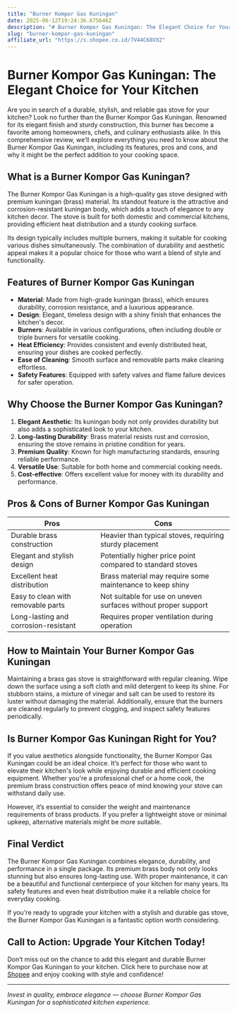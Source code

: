 ```yaml
---
title: "Burner Kompor Gas Kuningan"
date: 2025-06-12T19:24:36.675646Z
description: "# Burner Kompor Gas Kuningan: The Elegant Choice for Your Kitchen..."
slug: "burner-kompor-gas-kuningan"
affiliate_url: "https://s.shopee.co.id/7V44C68VX2"
---
```

# Burner Kompor Gas Kuningan: The Elegant Choice for Your Kitchen

Are you in search of a durable, stylish, and reliable gas stove for your kitchen? Look no further than the Burner Kompor Gas Kuningan. Renowned for its elegant finish and sturdy construction, this burner has become a favorite among homeowners, chefs, and culinary enthusiasts alike. In this comprehensive review, we’ll explore everything you need to know about the Burner Kompor Gas Kuningan, including its features, pros and cons, and why it might be the perfect addition to your cooking space.

## What is a Burner Kompor Gas Kuningan?

The Burner Kompor Gas Kuningan is a high-quality gas stove designed with premium kuningan (brass) material. Its standout feature is the attractive and corrosion-resistant kuningan body, which adds a touch of elegance to any kitchen decor. The stove is built for both domestic and commercial kitchens, providing efficient heat distribution and a sturdy cooking surface.

Its design typically includes multiple burners, making it suitable for cooking various dishes simultaneously. The combination of durability and aesthetic appeal makes it a popular choice for those who want a blend of style and functionality.

## Features of Burner Kompor Gas Kuningan

- **Material**: Made from high-grade kuningan (brass), which ensures durability, corrosion resistance, and a luxurious appearance.
- **Design**: Elegant, timeless design with a shiny finish that enhances the kitchen's decor.
- **Burners**: Available in various configurations, often including double or triple burners for versatile cooking.
- **Heat Efficiency**: Provides consistent and evenly distributed heat, ensuring your dishes are cooked perfectly.
- **Ease of Cleaning**: Smooth surface and removable parts make cleaning effortless.
- **Safety Features**: Equipped with safety valves and flame failure devices for safer operation.

## Why Choose the Burner Kompor Gas Kuningan?

1. **Elegant Aesthetic**: Its kuningan body not only provides durability but also adds a sophisticated look to your kitchen.
2. **Long-lasting Durability**: Brass material resists rust and corrosion, ensuring the stove remains in pristine condition for years.
3. **Premium Quality**: Known for high manufacturing standards, ensuring reliable performance.
4. **Versatile Use**: Suitable for both home and commercial cooking needs.
5. **Cost-effective**: Offers excellent value for money with its durability and performance.

## Pros & Cons of Burner Kompor Gas Kuningan

| **Pros** | **Cons** |
| --- | --- |
| Durable brass construction | Heavier than typical stoves, requiring sturdy placement |
| Elegant and stylish design | Potentially higher price point compared to standard stoves |
| Excellent heat distribution | Brass material may require some maintenance to keep shiny |
| Easy to clean with removable parts | Not suitable for use on uneven surfaces without proper support |
| Long-lasting and corrosion-resistant | Requires proper ventilation during operation |

## How to Maintain Your Burner Kompor Gas Kuningan

Maintaining a brass gas stove is straightforward with regular cleaning. Wipe down the surface using a soft cloth and mild detergent to keep its shine. For stubborn stains, a mixture of vinegar and salt can be used to restore its luster without damaging the material. Additionally, ensure that the burners are cleaned regularly to prevent clogging, and inspect safety features periodically.

## Is Burner Kompor Gas Kuningan Right for You?

If you value aesthetics alongside functionality, the Burner Kompor Gas Kuningan could be an ideal choice. It’s perfect for those who want to elevate their kitchen's look while enjoying durable and efficient cooking equipment. Whether you're a professional chef or a home cook, the premium brass construction offers peace of mind knowing your stove can withstand daily use.

However, it’s essential to consider the weight and maintenance requirements of brass products. If you prefer a lightweight stove or minimal upkeep, alternative materials might be more suitable.

## Final Verdict

The Burner Kompor Gas Kuningan combines elegance, durability, and performance in a single package. Its premium brass body not only looks stunning but also ensures long-lasting use. With proper maintenance, it can be a beautiful and functional centerpiece of your kitchen for many years. Its safety features and even heat distribution make it a reliable choice for everyday cooking.

If you're ready to upgrade your kitchen with a stylish and durable gas stove, the Burner Kompor Gas Kuningan is a fantastic option worth considering.

## Call to Action: Upgrade Your Kitchen Today!

Don’t miss out on the chance to add this elegant and durable Burner Kompor Gas Kuningan to your kitchen. Click here to purchase now at [Shopee](https://s.shopee.co.id/7V44C68VX2) and enjoy cooking with style and confidence!

---

*Invest in quality, embrace elegance — choose Burner Kompor Gas Kuningan for a sophisticated kitchen experience.*
